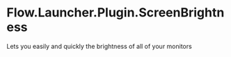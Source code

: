 # Flow.Launcher.Plugin.ScreenBrightness
Lets you easily and quickly the brightness of all of your monitors